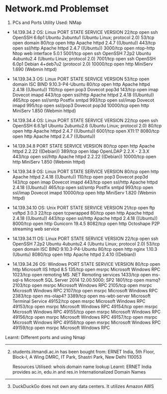 # Network.md Problemset

1. PCs and Ports
   Utility Used: NMap

  - 14.139.34.2 OS: Linux
  PORT      STATE    SERVICE      VERSION
  22/tcp    open     ssh          OpenSSH 6.6p1 Ubuntu 2ubuntu1 (Ubuntu Linux; protocol 2.0)
  53/tcp    open     domain
  80/tcp    open     http         Apache httpd 2.4.7 ((Ubuntu))
  443/tcp   open     ssl/http     Apache httpd 2.4.7 ((Ubuntu))
  3000/tcp  open     ntop-http    Ntop web interface 5.0.1
  5001/tcp  open     ssh          OpenSSH 7.2p2 Ubuntu 4ubuntu2.4 (Ubuntu Linux; protocol 2.0)
  7001/tcp  open     ssh          OpenSSH 6.0p1 Debian 4+deb7u2 (protocol 2.0)
  10000/tcp open     http         MiniServ 1.690 (Webmin httpd)


  - 14.139.34.3 OS: Linux
  PORT      STATE  SERVICE    VERSION
  53/tcp    open   domain     ISC BIND 9.10.3-P4-Ubuntu
  80/tcp    open   http       Apache httpd 2.4.18 ((Ubuntu))
  110/tcp   open   pop3       Dovecot pop3d
  143/tcp   open   imap       Dovecot imapd
  443/tcp   open   ssl/http   Apache httpd 2.4.18 ((Ubuntu))
  465/tcp   open   ssl/smtp   Postfix smtpd
  993/tcp   open   ssl/imap   Dovecot imapd
  995/tcp   open   ssl/pop3   Dovecot pop3d
  10000/tcp open   http       MiniServ 1.850 (Webmin httpd)


  - 14.139.34.4 OS: Linux
  PORT     STATE    SERVICE      VERSION
  22/tcp   open     ssh          OpenSSH 6.6.1p1 Ubuntu 2ubuntu2.6 (Ubuntu Linux; protocol 2.0)
  80/tcp   open     http         Apache httpd 2.4.7 ((Ubuntu))
  6001/tcp open     X11:1?
  8080/tcp open     http         Apache httpd 2.4.7 ((Ubuntu))

  - 14.139.34.8
  PORT      STATE  SERVICE  VERSION
  80/tcp    open   http     Apache httpd 2.2.22 ((Debian))
  389/tcp   open   ldap     OpenLDAP 2.2.X - 2.3.X
  443/tcp   open   ssl/http Apache httpd 2.2.22 ((Debian))
  10000/tcp open   http     MiniServ 1.850 (Webmin httpd)

  - 14.139.34.9 OS: Linux
  PORT      STATE  SERVICE    VERSION
  80/tcp    open   http       Apache httpd 2.4.18 ((Ubuntu))
  110/tcp   open   pop3       Dovecot pop3d
  143/tcp   open   imap       Dovecot imapd
  443/tcp   open   ssl/http   Apache httpd 2.4.18 ((Ubuntu))
  465/tcp   open   ssl/smtp   Postfix smtpd
  993/tcp   open   ssl/imap   Dovecot imapd
  10000/tcp open   http       MiniServ 1.820 (Webmin httpd)

  - 14.139.34.10 OS: Unix
  PORT     STATE    SERVICE      VERSION
  21/tcp   open     ftp          vsftpd 3.0.3
  22/tcp   open     tcpwrapped
  80/tcp   open     http         Apache httpd 2.4.18 ((Ubuntu))
  443/tcp  open     ssl/http     Apache httpd 2.4.18 ((Ubuntu))
  8000/tcp open     http         Gunicorn 19.4.5
  8082/tcp open     http         Octoshape P2P streaming web service

  - 14.139.34.11 OS: Linux
  PORT     STATE    SERVICE      VERSION
  22/tcp   open     ssh          OpenSSH 7.2p2 Ubuntu 4ubuntu2.4 (Ubuntu Linux; protocol 2.0)
  53/tcp   open     domain       ISC BIND 9.10.3-P4-Ubuntu
  80/tcp   open     http         nginx 1.10.3 (Ubuntu)
  8080/tcp open     http         Apache httpd 2.4.10 ((Debian))

  - 14.139.34.26 OS: Windows
  PORT      STATE    SERVICE       VERSION
  80/tcp    open     http          Microsoft IIS httpd 8.5
  135/tcp   open     msrpc         Microsoft Windows RPC
  1023/tcp  open     remoting      MS .NET Remoting services
  1433/tcp  open     ms-sql-s      Microsoft SQL Server 2014 12.00.5000; SP2
  1801/tcp  open     msmq?
  2103/tcp  open     msrpc         Microsoft Windows RPC
  2105/tcp  open     msrpc         Microsoft Windows RPC
  2107/tcp  open     msrpc         Microsoft Windows RPC
  2383/tcp  open     ms-olap4?
  3389/tcp  open     ms-wbt-server Microsoft Terminal Service
  49152/tcp open     msrpc         Microsoft Windows RPC
  49153/tcp open     msrpc         Microsoft Windows RPC
  49154/tcp open     msrpc         Microsoft Windows RPC
  49155/tcp open     msrpc         Microsoft Windows RPC
  49156/tcp open     msrpc         Microsoft Windows RPC
  49157/tcp open     msrpc         Microsoft Windows RPC
  49158/tcp open     msrpc         Microsoft Windows RPC
  49159/tcp open     msrpc         Microsoft Windows RPC

  Learnt: Different ports and using Nmap

  ------------

2. students.iitmandi.ac.in has been bought from:
   ERNET India, 5th Floor,
   Block-I, A Wing DMRC,
   IT Park, Shastri Park,
   New Delhi 110053

   Resources Utilised: whois domain name lookup
   Learnt: ERNET India provides ac.in, edu.in and res.in Internationalized Domain Names

  ------------

3. DuckDuckGo does not own any data centers.
   It utilizes Amazon AWS
